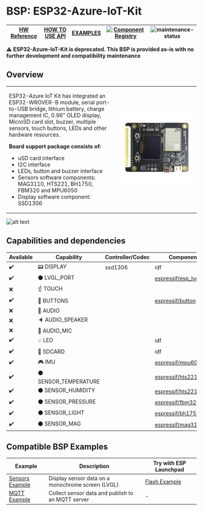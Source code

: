 # BSP: ESP32-Azure-IoT-Kit

| [HW Reference](https://www.espressif.com/en/products/devkits/esp32-azure-kit/hardware/) | [HOW TO USE API](API.md) | [EXAMPLES](#compatible-bsp-examples) | [![Component Registry](https://components.espressif.com/components/espressif/esp32_azure_iot_kit/badge.svg)](https://components.espressif.com/components/espressif/esp32_azure_iot_kit) | ![maintenance-status](https://img.shields.io/badge/maintenance-as--is-yellow.svg) |
| --- | --- | --- | --- | -- |

:warning: **ESP32-Azure-IoT-Kit is deprecated. This BSP is provided as-is with no further development and compatibility maintenance**

## Overview

<table>
<tr><td>

ESP32-Azure IoT Kit has integrated an ESP32-WROVER-B module, serial port-to-USB bridge, lithium battery, charge management IC, 0.96" OLED display, MicroSD card slot, buzzer, multiple sensors, touch buttons, LEDs and other hardware resources.

**Board support package consists of:**
* uSD card interface
* I2C interface
* LEDs, button and buzzer interface
* Sensors software components: MAG3110, HTS221, BH1750, FBM320 and MPU6050
* Display software component: SSD1306

</td><td width="200">
  <img src="doc/esp32_azure_iot_kit.webp">
</td></tr>
</table>

![alt text](image.png)

## Capabilities and dependencies

<div align="center">
<!-- START_DEPENDENCIES -->

|     Available    |            Capability           |Controller/Codec|                                           Component                                          |Version|
|------------------|---------------------------------|----------------|----------------------------------------------------------------------------------------------|-------|
|:heavy_check_mark:|         :pager: DISPLAY         |     ssd1306    |                                              idf                                             |>=4.4.5|
|:heavy_check_mark:|     :black_circle: LVGL_PORT    |                |[espressif/esp_lvgl_port](https://components.espressif.com/components/espressif/esp_lvgl_port)|   ^2  |
|        :x:       |         :point_up: TOUCH        |                |                                                                                              |       |
|:heavy_check_mark:|      :radio_button: BUTTONS     |                |       [espressif/button](https://components.espressif.com/components/espressif/button)       |   ^4  |
|        :x:       |       :musical_note: AUDIO      |                |                                                                                              |       |
|        :x:       |     :speaker: AUDIO_SPEAKER     |                |                                                                                              |       |
|        :x:       |      :microphone: AUDIO_MIC     |                |                                                                                              |       |
|:heavy_check_mark:|            :bulb: LED           |                |                                              idf                                             |>=4.4.5|
|:heavy_check_mark:|       :floppy_disk: SDCARD      |                |                                              idf                                             |>=4.4.5|
|:heavy_check_mark:|         :video_game: IMU        |                |      [espressif/mpu6050](https://components.espressif.com/components/espressif/mpu6050)      | ^1.0.0|
|:heavy_check_mark:|:black_circle: SENSOR_TEMPERATURE|                |       [espressif/hts221](https://components.espressif.com/components/espressif/hts221)       | ^1.1.1|
|:heavy_check_mark:|  :black_circle: SENSOR_HUMIDITY |                |       [espressif/hts221](https://components.espressif.com/components/espressif/hts221)       | ^1.1.1|
|:heavy_check_mark:|  :black_circle: SENSOR_PRESSURE |                |       [espressif/fbm320](https://components.espressif.com/components/espressif/fbm320)       | ^1.0.0|
|:heavy_check_mark:|   :black_circle: SENSOR_LIGHT   |                |       [espressif/bh1750](https://components.espressif.com/components/espressif/bh1750)       | ^1.0.0|
|:heavy_check_mark:|    :black_circle: SENSOR_MAG    |                |      [espressif/mag3110](https://components.espressif.com/components/espressif/mag3110)      | ^1.0.0|

<!-- END_DEPENDENCIES -->
</div>

## Compatible BSP Examples

<div align="center">
<!-- START_EXAMPLES -->

| Example | Description | Try with ESP Launchpad |
| ------- | ----------- | ---------------------- |
| [Sensors Example](https://github.com/espressif/esp-bsp/tree/master/examples/display_sensors) | Display sensor data on a monochrome screen (LVGL) | [Flash Example](https://espressif.github.io/esp-launchpad/?flashConfigURL=https://espressif.github.io/esp-bsp/config.toml&app=display_sensors-) |
| [MQTT Example](https://github.com/espressif/esp-bsp/tree/master/examples/mqtt_example) | Collect sensor data and publish to an MQTT server | - |

<!-- END_EXAMPLES -->
</div>
